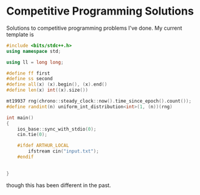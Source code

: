 # Competitive Programming Solutions

Solutions to competitive programming problems I've done. My current template is 

```cpp
#include <bits/stdc++.h>
using namespace std;

using ll = long long;

#define ff first
#define ss second
#define all(x) (x).begin(), (x).end()
#define len(x) int((x).size())

mt19937 rng(chrono::steady_clock::now().time_since_epoch().count());
#define randint(n) uniform_int_distribution<int>(1, (n))(rng)

int main()
{
	ios_base::sync_with_stdio(0);
	cin.tie(0);

	#ifdef ARTHUR_LOCAL
		ifstream cin("input.txt");
	#endif

	
}
```

though this has been different in the past.
